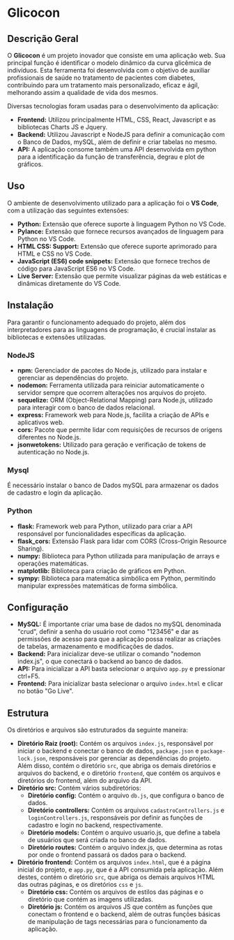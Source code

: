 # Glicocon

## Descrição Geral

O **Glicocon** é um projeto inovador que consiste em uma aplicação web. Sua principal função é identificar o modelo dinâmico da curva glicêmica de indivíduos. Esta ferramenta foi desenvolvida com o objetivo de auxiliar profissionais de saúde no tratamento de pacientes com diabetes, contribuindo para um tratamento mais personalizado, eficaz e ágil, melhorando assim a qualidade de vida dos mesmos.

Diversas tecnologias foram usadas para o desenvolvimento da aplicação: 
- **Frontend:** Utilizou principalmente HTML, CSS, React, Javascript e as bibliotecas Charts JS e Jquery.
- **Backend:** Utilizou Javascript e NodeJS para definir a comunicação com o Banco de Dados, mySQL, além de definir e criar tabelas no mesmo.
- **API:** A aplicação consome também uma API desenvolvida em python para a identificação da função de transferência, degrau e plot de gráficos.

## Uso

O ambiente de desenvolvimento utilizado para a aplicação foi o **VS Code**, com a utilização das seguintes extensões:
- **Python:** Extensão que oferece suporte à linguagem Python no VS Code.
- **Pylance:** Extensão que fornece recursos avançados de linguagem para Python no VS Code.
- **HTML CSS: Support:** Extensão que oferece suporte aprimorado para HTML e CSS no VS Code.
- **JavaScript (ES6) code snippets:** Extensão que fornece trechos de código para JavaScript ES6 no VS Code.
- **Live Server:** Extensão que permite visualizar páginas da web estáticas e dinâmicas diretamente do VS Code.

## Instalação

Para garantir o funcionamento adequado do projeto, além dos interpretadores para as linguagens de programação, é crucial instalar as bibliotecas e extensões utilizadas.

### NodeJS
- **npm:** Gerenciador de pacotes do Node.js, utilizado para instalar e gerenciar as dependências do projeto.
- **nodemon:** Ferramenta utilizada para reiniciar automaticamente o servidor sempre que ocorrem alterações nos arquivos do projeto.
- **sequelize:** ORM (Object-Relational Mapping) para Node.js, utilizado para interagir com o banco de dados relacional.
- **express:** Framework web para Node.js, facilita a criação de APIs e aplicativos web.
- **cors:** Pacote que permite lidar com requisições de recursos de origens diferentes no Node.js.
- **jsonwetokens:** Utilizado para geração e verificação de tokens de autenticação no Node.js.

### Mysql
É necessário instalar o banco de Dados mySQL para armazenar os dados de cadastro e login da aplicação.

### Python
- **flask:** Framework web para Python, utilizado para criar a API responsável por funcionalidades específicas da aplicação.
- **flask_cors:** Extensão Flask para lidar com CORS (Cross-Origin Resource Sharing).
- **numpy:** Biblioteca para Python utilizada para manipulação de arrays e operações matemáticas.
- **matplotlib:** Biblioteca para criação de gráficos em Python.
- **sympy:** Biblioteca para matemática simbólica em Python, permitindo manipular expressões matemáticas de forma simbólica.

## Configuração

- **MySQL:** É importante criar uma base de dados no mySQL denominada "crud", definir a senha do usuário root como "123456" e dar as permissões de acesso para que a aplicação possa realizar as criações de tabelas, armazenamento e modificações de dados.
- **Backend:** Para inicializar deve-se utilizar o comando "nodemon index.js", o que conectará o backend ao banco de dados.
- **API:** Para inicializar a API basta selecionar o arquivo `app.py` e pressionar ctrl+F5.
- **Frontend:** Para inicializar basta selecionar o arquivo `index.html` e clicar no botão "Go Live". 


## Estrutura

Os diretórios e arquivos são estruturados da seguinte maneira:

- **Diretório Raiz (root):** Contém os arquivos `index.js`, responsável por iniciar o backend e conectar o banco de dados, `package.json` e `package-lock.json`, responsáveis por gerenciar as dependências do projeto. Além disso, contém o diretório `src`, que abriga os demais diretórios e arquivos do backend, e o diretório `frontend`, que contém os arquivos e diretórios do frontend, além do arquivo da API.
- **Diretório src:** Contém vários subdiretórios:
  - **Diretório config:** Contém o arquivo `db.js`, que configura o banco de dados.
  - **Diretório controllers:** Contém os arquivos `cadastroControllers.js` e `loginControllers.js`, responsáveis por definir as funções de cadastro e login no backend, respectivamente.
  - **Diretório models:** Contém o arquivo usuario.js, que define a tabela de usuários que será criada no banco de dados.
  - **Diretório routes:** Contém o arquivo index.js, que determina as rotas por onde o frontend passará os dados para o backend.
- **Diretório frontend:** Contém os arquivos `index.html`, que é a página inicial do projeto, e `app.py`, que é a API consumida pela aplicação. Além destes, contém o diretório `src`, que abriga os demais arquivos HTML das outras páginas, e os diretórios `css` e `js`.
  - **Diretório css:** Contém os arquivos de estilos das páginas e o diretório que contém as imagens utilizadas.
  - **Diretório js:** Contém os arquivos JS que contêm as funções que conectam o frontend e o backend, além de outras funções básicas de manipulação de tags necessárias para o funcionamento da aplicação.

